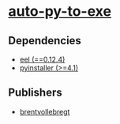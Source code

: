 # [auto-py-to-exe](https://pypi.org/project/auto-py-to-exe)

## Dependencies
- [eel (==0.12.4)](packages/e/eel.md)
- [pyinstaller (>=4.1)](packages/p/pyinstaller.md)



## Publishers
- [brentvollebregt](https://pypi.org/user/brentvollebregt)

